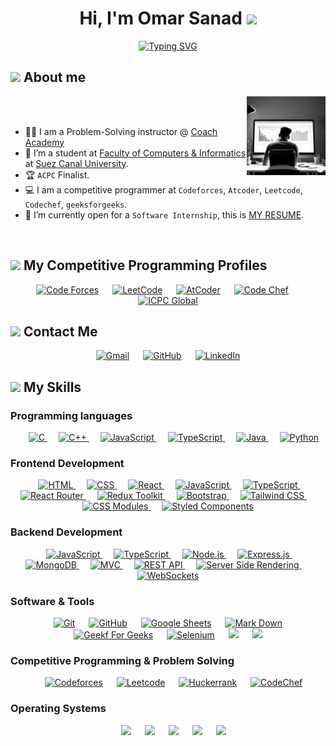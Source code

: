 <h1 align="center">Hi, I'm Omar Sanad <img src="https://media.giphy.com/media/hvRJCLFzcasrR4ia7z/giphy.gif" width="35"></h1>


<p align="center">
  <a href="https://git.io/typing-svg"><img src="https://readme-typing-svg.demolab.com?font=Fira+Code&weight=500&size=32&pause=1000&color=999999&center=true&vCenter=true&random=false&width=435&lines=CS+Student;Competitive+Programmer;ACPC+Finalist;" alt="Typing SVG" /></a>
</p>

## <img src = "https://i.pinimg.com/originals/3f/7e/4e/3f7e4eff7c96e9fe4b8b4b1ff3f7bdb5.gif" width = 6.5%> About me

<img align="right" src="coding.gif" width=25%>

<br><br>
- 👨‍💻 I am a Problem-Solving instructor @ [Coach Academy](https://coachacademy.club/)
- :school: I’m a student at [Faculty of Computers & Informatics](http://suez.edu.eg/ar/%d9%83%d9%84%d9%8a%d8%a9-%d8%a7%d9%84%d8%ad%d8%a7%d8%b3%d8%a8%d8%a7%d8%aa-%d9%88%d8%a7%d9%84%d9%85%d8%b9%d9%84%d9%88%d9%85%d8%a7%d8%aa/) at [Suez Canal University](http://suez.edu.eg/ar/).
- :trophy: `ACPC` Finalist.
- :computer: I am a competitive programmer at `Codeforces`, `Atcoder`, `Leetcode`, `Codechef`, `geeksforgeeks`.
- :thinking: I’m currently open for a `Software Internship`, this is [MY RESUME](Omar_Sanad_Resume.pdf).
<br>

## <img src="https://media4.giphy.com/media/dMLmQfCO7lCA2gX3tw/giphy.gif?cid=ecf05e47ak6mwfu812269zzr8ydv529109qzpb8rszwnja9e&rid=giphy.gif&ct=s" width=10%> My Competitive Programming Profiles

<div align="center" width=100%>
  <a href="https://codeforces.com/profile/Omar_Sanad"><img src="https://img.icons8.com/external-tal-revivo-shadow-tal-revivo/50/000000/external-codeforces-programming-competitions-and-contests-programming-community-logo-shadow-tal-revivo.png" alt="Code Forces" width=6%/></a>
	  &emsp; 
	<a href="https://leetcode.com/Omar_Sanad/"><img src="https://img.icons8.com/external-tal-revivo-shadow-tal-revivo/50/000000/external-level-up-your-coding-skills-and-quickly-land-a-job-logo-shadow-tal-revivo.png" alt="LeetCode" width=%6/></a>
	  &emsp; 
	<a href="https://atcoder.jp/users/Omar_Sanad"><img src="https://i.ibb.co/Q9WSjDB/logo.png" alt="AtCoder" width=6%/></a>
	  &emsp; 
	<a href="https://www.codechef.com/users/Omar_Sanad"><img src="https://img.icons8.com/color/50/000000/codechef.png" alt="Code Chef" width=6%/></a>
	  &emsp; 
	<a href="https://icpc.global/ICPCID/X9GPQWCTI9SH"><img src="https://i.ibb.co/6J0r7rW/Daco-5610880.png" alt="ICPC Global" width=6% /></a>     
</div>


## <img src="https://media.giphy.com/media/v1.Y2lkPTc5MGI3NjExMWpldWZ3a25hNXQycXI2cWlvZTljb3h5YnFtOXprZDVna3NuY2F0cyZlcD12MV9pbnRlcm5hbF9naWZfYnlfaWQmY3Q9cw/eCgYMdK5xiXhVpDlyO/giphy.gif" width ="15%"> Contact Me

<p align="center">
	<a href="mailto:omarmohamedsanad3@gmail.com"><img width="80px" src="https://img.shields.io/badge/gmail-%23EA4335.svg?style=plastic&logo=gmail&logoColor=white" alt="Gmail"/></a>
  	  &emsp; 
	<a href="https://github.com/OmarSanad3"><img width="80px" src="https://img.shields.io/badge/github-%23181717.svg?style=plastic&logo=github&logoColor=white" alt="GitHub"/></a>
  	  &emsp; 
	<a href="https://www.linkedin.com/in/omar-mohamed-sanad/"><img width="80px" src="https://img.shields.io/badge/linkedin-%230A66C2.svg?style=plastic&logo=linkedin&logoColor=white" alt="LinkedIn"/></a>
</p>

## <img src="https://media2.giphy.com/media/QssGEmpkyEOhBCb7e1/giphy.gif?cid=ecf05e47a0n3gi1bfqntqmob8g9aid1oyj2wr3ds3mg700bl&rid=giphy.gif" width ="3%"> My Skills

### Programming languages

<p align="center"> 
  &emsp;
  <a href="https://www.cprogramming.com/" target="_blank"> 
    <img alt="C" src="https://img.shields.io/badge/C%20-%232370ED.svg?style=plastic&logo=c&logoColor=white">
  </a>
  &emsp;
  <a href="https://www.w3schools.com/cpp/" target="_blank"> 
    <img alt="C++" src="https://img.shields.io/badge/C++%20-%2300599C.svg?style=plastic&logo=c%2B%2B&logoColor=white">
  </a> 
  &emsp;
  <a href="https://developer.mozilla.org/en-US/docs/Web/JavaScript" target="_blank"> 
     <img alt="JavaScript" src="https://img.shields.io/badge/JavaScript%20-%23F7DF1E.svg?style=plastic&logo=javascript&logoColor=black">
   </a>
  &emsp;
  <a href="https://developer.mozilla.org/en-US/docs/Web/TypeScript" target="_blank"> 
     <img alt="TypeScript" src="https://img.shields.io/badge/TypeScript%20-%23007ACC.svg?style=plastic&logo=typescript&logoColor=white">
   </a>
  &emsp;
  <a href="https://www.java.com" target="_blank"> 
    <img alt="Java" src="https://img.shields.io/badge/Java-%23007396.svg?style=plastic&logo=java&logoColor=white">
  </a>
  &emsp;
   <a href="https://www.python.org" target="_blank">
    <img alt="Python" src="https://img.shields.io/badge/Python%20-%2314354C.svg?style=plastic&logo=python&logoColor=white">
  </a>
</p>

### Frontend Development
<p align="center"> 
  &emsp; 
  <a href="https://www.w3.org/html/" target="_blank"> 
    <img alt="HTML" src="https://img.shields.io/badge/HTML5%20-%23E34F26.svg?style=plastic&logo=html5&logoColor=white">
  </a>   
  &emsp;
  <a href="https://www.w3schools.com/css/" target="_blank">
    <img alt="CSS" src="https://img.shields.io/badge/CSS%20-%231572B6.svg?style=plastic&logo=css3&logoColor=white">
  </a> 
  &emsp;
  <a href="https://react.dev/" target="_blank">
    <img alt="React" src="https://img.shields.io/badge/react-%2361DAFB.svg?style=plastic&logo=React&logoColor=black">
  </a>
  &emsp;
  <a href="https://developer.mozilla.org/en-US/docs/Web/JavaScript" target="_blank"> 
    <img alt="JavaScript" src="https://img.shields.io/badge/JavaScript%20-%23F7DF1E.svg?style=plastic&logo=javascript&logoColor=black">
  </a>
  &emsp;
  <a href="https://www.typescriptlang.org/" target="_blank"> 
    <img alt="TypeScript" src="https://img.shields.io/badge/TypeScript%20-%23007ACC.svg?style=plastic&logo=typescript&logoColor=white">
  </a>
  &emsp;
  <a href="https://reactrouter.com/" target="_blank">
    <img alt="React Router" src="https://img.shields.io/badge/React_Router%20-%23CA4245.svg?style=plastic&logo=react-router&logoColor=white">
  </a>
  &emsp;
  <a href="https://redux-toolkit.js.org/" target="_blank">
    <img alt="Redux Toolkit" src="https://img.shields.io/badge/Redux_Toolkit%20-%23764ABC.svg?style=plastic&logo=redux&logoColor=white">
  </a>
  &emsp;
  <a href="https://getbootstrap.com/" target="_blank">
    <img alt="Bootstrap" src="https://img.shields.io/badge/Bootstrap%20-%23563D7C.svg?style=plastic&logo=bootstrap&logoColor=white">
  </a>
  &emsp;
  <a href="https://tailwindcss.com/" target="_blank">
    <img alt="Tailwind CSS" src="https://img.shields.io/badge/Tailwind_CSS%20-%2338B2AC.svg?style=plastic&logo=tailwind-css&logoColor=white">
  </a>
  &emsp;
  <a href="https://github.com/css-modules/css-modules" target="_blank">
    <img alt="CSS Modules" src="https://img.shields.io/badge/CSS_Modules%20-%231572B6.svg?style=plastic&logo=css3&logoColor=white">
  </a>
  &emsp;
  <a href="https://styled-components.com/" target="_blank">
    <img alt="Styled Components" src="https://img.shields.io/badge/Styled_Components%20-%23DB7093.svg?style=plastic&logo=styled-components&logoColor=white">
  </a>
</p>

### Backend Development
<p align="center"> 
  &emsp; 
  <a href="https://developer.mozilla.org/en-US/docs/Web/JavaScript" target="_blank"> 
    <img alt="JavaScript" src="https://img.shields.io/badge/JavaScript%20-%23F7DF1E.svg?style=plastic&logo=javascript&logoColor=black">
  </a>
  &emsp;
  <a href="https://www.typescriptlang.org/" target="_blank"> 
    <img alt="TypeScript" src="https://img.shields.io/badge/TypeScript%20-%23007ACC.svg?style=plastic&logo=typescript&logoColor=white">
  </a>
  &emsp;
  <a href="https://nodejs.org/" target="_blank">
    <img alt="Node.js" src="https://img.shields.io/badge/Node.js%20-%23339933.svg?style=plastic&logo=node.js&logoColor=white">
  </a>
  &emsp;
  <a href="https://expressjs.com/" target="_blank">
    <img alt="Express.js" src="https://img.shields.io/badge/Express.js%20-%23000000.svg?style=plastic&logo=express&logoColor=white">
  </a>
  &emsp;
  <a href="https://www.mongodb.com/" target="_blank">
    <img alt="MongoDB" src="https://img.shields.io/badge/MongoDB%20-%2347A248.svg?style=plastic&logo=mongodb&logoColor=white">
  </a>
  &emsp;
  <a href="https://developer.mozilla.org/en-US/docs/Glossary/MVC" target="_blank">
    <img alt="MVC" src="https://img.shields.io/badge/MVC%20-%231572B6.svg?style=plastic&logo=mvc&logoColor=white">
  </a>
  &emsp;
  <a href="https://restfulapi.net/" target="_blank">
    <img alt="REST API" src="https://img.shields.io/badge/REST%20API%20-%23007ACC.svg?style=plastic&logo=rest-api&logoColor=white">
  </a>
  &emsp;
  <a href="https://www.sitepoint.com/templating-engines/" target="_blank">
    <img alt="Server Side Rendering" src="https://img.shields.io/badge/SSR%20(Template%20Engines)-%23E34F26.svg?style=plastic&logo=pug&logoColor=white">
  </a>
  &emsp;
  <a href="https://developer.mozilla.org/en-US/docs/Web/API/WebSockets_API" target="_blank">
    <img alt="WebSockets" src="https://img.shields.io/badge/WebSockets%20-%23FF9900.svg?style=plastic&logo=socket.io&logoColor=white">
  </a>
</p>



 ### Software & Tools
 
<p align="center">
  &emsp;
    <a href="#"><img alt="Git" src="https://img.shields.io/badge/Git%20-%23F05033.svg?style=plastic&logo=git&logoColor=white"></a>
  &emsp;
    <a href="#"><img alt="GitHub" src="https://img.shields.io/badge/github-%23181717.svg?style=plastic&logo=github&logoColor=white"></a>
  &emsp;
    <a href="#"><img alt="Google Sheets" src="https://img.shields.io/badge/Google%20Sheets%20-%2334A853.svg?style=plastic&logo=google%20sheets&logoColor=white"></a>
  &emsp;
    <a href="#"><img alt="Mark Down" src="https://img.shields.io/badge/Markdown-000000?style=plastic&logo=markdown&logoColor=white"></a>
  &emsp;
    <a href="#"><img alt="Geekf For Geeks" src="https://img.shields.io/badge/geeksforgeeks-%230F9D58.svg?style=plastic&logo=geeksforgeeks&logoColor=white"></a>
  &emsp;
    <a href="#"><img alt="Selenium" src="https://img.shields.io/badge/selenium-%2343B02A.svg?&style=plastic&logo=selenium&logoColor=white"></a>
  &emsp;
    <a href="#"><img src="https://img.shields.io/badge/latex-%23008080.svg?&style=plastic&logo=latex&logoColor=white" /></a>
  &emsp;
    <a href="#"><img src="https://img.shields.io/badge/mysql-%234479A1.svg?&style=plastic&logo=mysql&logoColor=white"/></a>
</p>

 ### Competitive Programming & Problem Solving
 
<p align="center">
  &emsp;
    <a href="#"><img alt = "Codeforces" src="https://img.shields.io/badge/codeforces%20-%231F8ACB.svg?style=plastic&logo=codeforces&logoColor=white" /></a>	
  &emsp;
    <a href="#"><img alt = "Leetcode" src="https://img.shields.io/badge/leetcode%20-%23FFA116.svg?style=plastic&logo=leetcode&logoColor=black" /></a>
  &emsp;
    <a href="#"><img alt = "Huckerrank" src="https://img.shields.io/badge/hackerrank-%232EC866.svg?style=plastic&logo=hackerrank&logoColor=white" /></a>
  &emsp;
    <a href="#"><img alt = "CodeChef" src="https://img.shields.io/badge/codechef-%235B4638.svg?style=plastic&logo=codechef&logoColor=white" /></a>
</p>

 ### Operating Systems
 
<p align="center">
  &emsp;
    <a href="#"><img src="https://img.shields.io/badge/Linux-FCC624?style=plastic&logo=linux&logoColor=black"></a>
  &emsp;
    <a href="#"><img src="https://img.shields.io/badge/Ubuntu-E95420?style=plastic&logo=ubuntu&logoColor=white"></a>
  &emsp;
    <a href="#"><img src="https://img.shields.io/badge/Windows-0078D6?style=plastic&logo=windows&logoColor=white"></a>
  &emsp;
    <a href="#"><img src="https://img.shields.io/badge/pop!_os-%2348B9C7.svg?style=plastic&&logo=pop!_os&logoColor=white" /></a>
  &emsp;
    <a href="#"><img src="https://img.shields.io/badge/manjaro-%2335BF5C.svg?&style=plastic&logo=manjaro&logoColor=white" /></a>
</p>

<br> 



